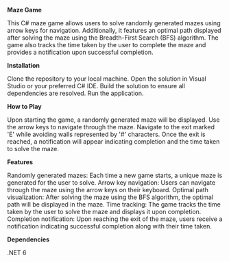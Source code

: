 **Maze Game**

This C# maze game allows users to solve randomly generated mazes using arrow keys for navigation. Additionally, it features an optimal path displayed after solving the maze using the Breadth-First Search (BFS) algorithm. The game also tracks the time taken by the user to complete the maze and provides a notification upon successful completion.

**Installation**

Clone the repository to your local machine.
Open the solution in Visual Studio or your preferred C# IDE.
Build the solution to ensure all dependencies are resolved.
Run the application.

**How to Play**

Upon starting the game, a randomly generated maze will be displayed.
Use the arrow keys to navigate through the maze.
Navigate to the exit marked 'E' while avoiding walls represented by '#' characters.
Once the exit is reached, a notification will appear indicating completion and the time taken to solve the maze.

**Features**

Randomly generated mazes: Each time a new game starts, a unique maze is generated for the user to solve.
Arrow key navigation: Users can navigate through the maze using the arrow keys on their keyboard.
Optimal path visualization: After solving the maze using the BFS algorithm, the optimal path will be displayed in the maze.
Time tracking: The game tracks the time taken by the user to solve the maze and displays it upon completion.
Completion notification: Upon reaching the exit of the maze, users receive a notification indicating successful completion along with their time taken.

**Dependencies**

.NET 6

